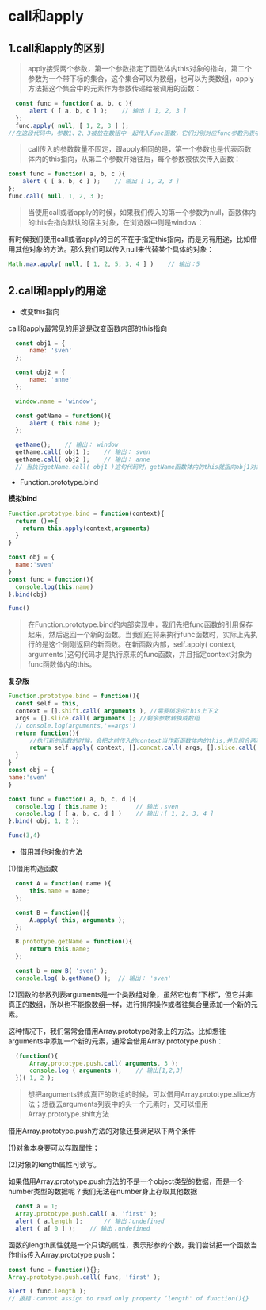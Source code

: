 #  call和apply


## 1.call和apply的区别

> apply接受两个参数，第一个参数指定了函数体内this对象的指向，第二个参数为一个带下标的集合，这个集合可以为数组，也可以为类数组，apply方法把这个集合中的元素作为参数传递给被调用的函数：
```js
  const func = function( a, b, c ){
      alert ( [ a, b, c ] );    // 输出 [ 1, 2, 3 ]
  };
  func.apply( null, [ 1, 2, 3 ] );
//在这段代码中，参数1、2、3被放在数组中一起传入func函数，它们分别对应func参数列表中的a、b、c。
```
> call传入的参数数量不固定，跟apply相同的是，第一个参数也是代表函数体内的this指向，从第二个参数开始往后，每个参数被依次传入函数：

```js
const func = function( a, b, c ){
    alert ( [ a, b, c ] );    // 输出 [ 1, 2, 3 ]
};
func.call( null, 1, 2, 3 );
```
> 当使用call或者apply的时候，如果我们传入的第一个参数为null，函数体内的this会指向默认的宿主对象，在浏览器中则是window：

有时候我们使用call或者apply的目的不在于指定this指向，而是另有用途，比如借用其他对象的方法。那么我们可以传入null来代替某个具体的对象：

```js
Math.max.apply( null, [ 1, 2, 5, 3, 4 ] )    // 输出：5
```
## 2.call和apply的用途

- 改变this指向

call和apply最常见的用途是改变函数内部的this指向

```js
  const obj1 = {
      name: 'sven'
  };

  const obj2 = {
      name: 'anne'
  };

  window.name = 'window';

  const getName = function(){
      alert ( this.name );
  };

  getName();    // 输出： window
  getName.call( obj1 );    // 输出： sven
  getName.call( obj2 );    // 输出： anne
  // 当执行getName.call( obj1 )这句代码时，getName函数体内的this就指向obj1对象
```

- Function.prototype.bind

**模拟bind**

```js
Function.prototype.bind = function(context){
  return ()=>{
    return this.apply(context,arguments)
  }
}

const obj = {
  name:'sven'
}
const func = function(){
  console.log(this.name)
}.bind(obj)

func()
```
> 在Function.prototype.bind的内部实现中，我们先把func函数的引用保存起来，然后返回一个新的函数。当我们在将来执行func函数时，实际上先执行的是这个刚刚返回的新函数。在新函数内部，self.apply( context, arguments )这句代码才是执行原来的func函数，并且指定context对象为func函数体内的this。

**复杂版**

```js
Function.prototype.bind = function(){
  const self = this,
  context = [].shift.call( arguments ), //需要绑定的this上下文
  args = [].slice.call( arguments ); //剩余参数转换成数组
  // console.log(arguments,'==args')
  return function(){
      //执行新的函数的时候，会把之前传入的context当作新函数体内的this,并且组合两次分别传入的参数，作为新函数的参数
      return self.apply( context, [].concat.call( args, [].slice.call( arguments ) ) );
  }
}
const obj = {
name:'sven'
}

const func = function( a, b, c, d ){
  console.log ( this.name );        // 输出：sven
  console.log ( [ a, b, c, d ] )    // 输出：[ 1, 2, 3, 4 ]
}.bind( obj, 1, 2 );

func(3,4)

```
- 借用其他对象的方法

(1)借用构造函数

```js
  const A = function( name ){
      this.name = name;
  };

  const B = function(){
      A.apply( this, arguments );
  };

  B.prototype.getName = function(){
      return this.name;
  };

  const b = new B( 'sven' );
  console.log( b.getName() );  // 输出： 'sven'
```
(2)函数的参数列表arguments是一个类数组对象，虽然它也有“下标”，但它并非真正的数组，所以也不能像数组一样，进行排序操作或者往集合里添加一个新的元素。

这种情况下，我们常常会借用Array.prototype对象上的方法。比如想往arguments中添加一个新的元素，通常会借用Array.prototype.push：

```js
  (function(){
      Array.prototype.push.call( arguments, 3 );
      console.log ( arguments );    // 输出[1,2,3]
  })( 1, 2 );
```
> 想把arguments转成真正的数组的时候，可以借用Array.prototype.slice方法；想截去arguments列表中的头一个元素时，又可以借用Array.prototype.shift方法

借用Array.prototype.push方法的对象还要满足以下两个条件

  (1)对象本身要可以存取属性；

  (2)对象的length属性可读写。

如果借用Array.prototype.push方法的不是一个object类型的数据，而是一个number类型的数据呢？我们无法在number身上存取其他数据

```js
  const a = 1;
  Array.prototype.push.call( a, 'first' );
  alert ( a.length );      // 输出：undefined
  alert ( a[ 0 ] );    // 输出：undefined
```
函数的length属性就是一个只读的属性，表示形参的个数，我们尝试把一个函数当作this传入Array.prototype.push：

```js
const func = function(){};
Array.prototype.push.call( func, 'first' );

alert ( func.length );
// 报错：cannot assign to read only property ‘length' of function(){}
```